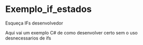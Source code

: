 # Exemplo_if_estados
Esqueça IFs desenvolvedor

Aqui vai um exemplo C# de como desenvolver certo sem o uso desnecessarios de ifs

